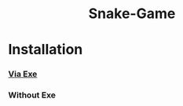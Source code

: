 <h1 align="center"> Snake-Game </h1>


# Installation

### <a href="#Without-Exe">Via Exe</a>


### Without Exe

